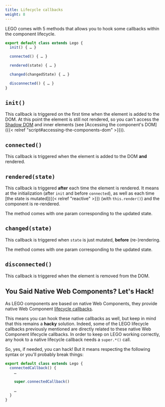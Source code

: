 ```yaml
---
title: Lifecycle callbacks
weight: 8
---
```


LEGO comes with 5 methods that allows you to hook some callbacks within the component lifecycle.

```js
export default class extends Lego {
  init() { … }

  connected() { … }

  rendered(state) { … }

  changed(changedState) { … }

  disconnected() { … }
}
```

## `init()`

This callback is triggered on the first time when the element is added to the DOM. At this point the element is still not rendered, so you can't access the [Shadow DOM]((https://developer.mozilla.org/en-US/docs/Web/Web_Components/Using_shadow_DOM)) and inner elements (see [Accessing the component's DOM]({{< relref "script#accessing-the-components-dom" >}})).

## `connected()`

This callback is triggered when the element is added to the DOM **and** rendered.

## `rendered(state)`

This callback is triggered **after** each time the element is rendered. It means at the initialization (after `init` and before `connected`), as well as each time [the state is mutated]({{< relref "reactive" >}}) (with `this.render()`) and the component is re-rendered.

The method comes with one param corresponding to the updated state.

## `changed(state)`

This callback is triggered when `state` is just mutated, **before** (re-)rendering.

The method comes with one param corresponding to the updated state.

## `disconnected()`

This callback is triggered when the element is removed from the DOM.

## You Said Native Web Components? Let's Hack!

As LEGO components are based on native Web Components, they provide native Web Component [lifecycle callbacks](https://developer.mozilla.org/en-US/docs/Web/API/Web_components/Using_custom_elements#custom_element_lifecycle_callbacks).

This means you can hook these native callbacks as well, but keep in mind that this remains a **hacky** solution. Indeed, some of the LEGO lifecycle callbacks previously mentioned are directly related to these native Web Component lifecycle callbacks. In order to keep on LEGO working correctly, any hook to a native lifecycle callback needs a `super.*()` call.

So, yes, if needed, you can hack! But it means respecting the following syntax or you'll probably break things:

```js
export default class extends Lego {
  connectedCallback() {
    …

    super.connectedCallback()

    …
  }
}
```
